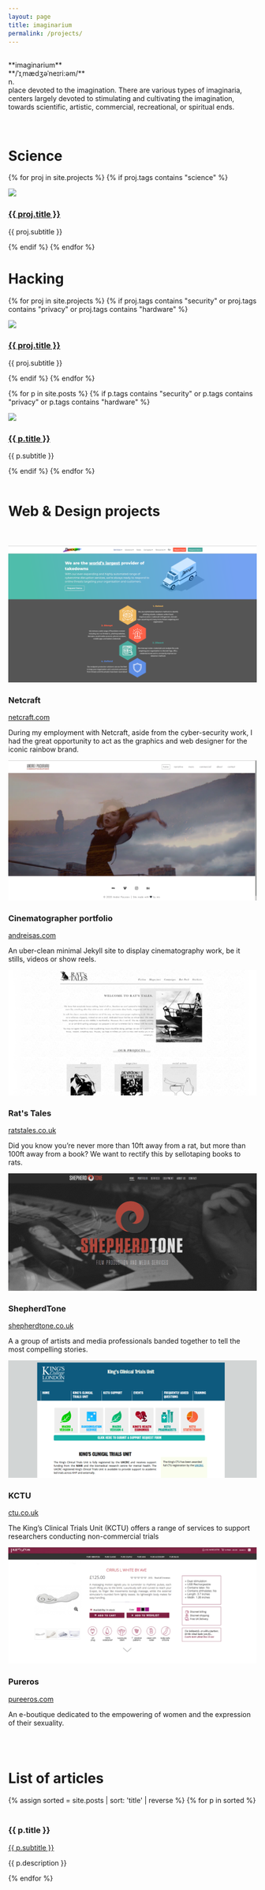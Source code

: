 ```yaml
---
layout: page
title: imaginarium
permalink: /projects/
---
```


<br/>
**imaginarium**<br/>
**/ˈ&#618;&#716;m&#230;d&#658;&#601;&#712;ne&#618;ri:&#601;m/**<br/>
n.<br/>
place devoted to the imagination. There are various types of imaginaria, centers largely devoted to stimulating and cultivating the imagination, towards scientific, artistic, commercial, recreational, or spiritual ends.
<br/>
<br/>
<br/>


# Science
{% for proj in site.projects %}
{% if proj.tags contains "science" %}
<div class="col-1-of-3">
<img src="{{ proj.img }}">
<h3><a href="{{ proj.permalink }}">{{ proj.title }}</a></h3>
<p>{{ proj.subtitle }}</p>
</div>
{% endif %}
{% endfor %}


# Hacking
{% for proj in site.projects %}
{% if proj.tags contains "security" or proj.tags contains "privacy" or proj.tags contains "hardware" %}
<div class="col-1-of-3">
<img src="{{ proj.img }}">
<h3><a href="{{ proj.permalink }}">{{ proj.title }}</a></h3>
<p>{{ proj.subtitle }}</p>
</div>
{% endif %}
{% endfor %}

{% for p in site.posts %}
{% if p.tags contains "security" or p.tags contains "privacy" or p.tags contains "hardware" %}
<div class="col-1-of-3">
<img src="{{ p.img }}">
<h3><a href="{{ p.permalink }}">{{ p.title }}</a></h3>
<p>{{ p.subtitle }}</p>
</div>
{% endif %}
{% endfor %}

<br/>
<br/>


# Web & Design projects
<br/>
<br/>
<div class="col-1-of-3">
	<a href="/assets/img/proj/netcraft.png" target="_blank"><img src="/assets/img/proj/netcraft.png"></a><br/>
</div>
<div class="col-2-of-3">
	<h3>Netcraft</h3>
	<p><a href="http://netcraft.com" target="_blank">netcraft.com</a></p>
	<p>During my employment with Netcraft, aside from the cyber-security work, I had the great opportunity to act as the graphics and web designer for the iconic rainbow brand.</p>
</div>

<div class="col-1-of-3">
	<a href="/assets/img/proj/apdop.png" target="_blank"><img src="/assets/img/proj/apdop.png"></a><br/>
</div>
<div class="col-2-of-3">
	<h3>Cinematographer portfolio</h3>
	<p><a href="http://andreisas.com" target="_blank">andreisas.com</a></p>
	<p>An uber-clean minimal Jekyll site to display cinematography work, be it stills, videos or show reels.</p>
</div>

<div class="col-1-of-3">
    <a href="/assets/img/proj/ratstales.png" target="_blank"><img src="/assets/img/proj/ratstales.png"></a><br/>
</div>
<div class="col-2-of-3">
	<h3>Rat's Tales</h3>
	<p><a href="http://ratstales.co.uk" target="_blank">ratstales.co.uk</a></p>
	<p>Did you know you’re never more than 10ft away from a rat, but more than 100ft away from a book? We want to rectify this by sellotaping books to rats. </p>
</div>

<div class="col-1-of-3">
	<a href="/assets/img/proj/shepherdtone.png" target="_blank"><img src="/assets/img/proj/shepherdtone.png"></a><br/>
</div>
<div class="col-2-of-3">
	<h3>ShepherdTone</h3>
	<p><a href="http://shepherdtone.co.uk" target="_blank">shepherdtone.co.uk</a></p>
	<p>A a group of artists and media professionals banded together to tell the most compelling stories.</p>
</div>

<div class="col-1-of-3">
	<a href="/assets/img/proj/kctu.png" target="_blank"><img src="/assets/img/proj/kctu.png"></a><br/>
</div>
<div class="col-2-of-3">
	<h3>KCTU</h3>
	<p><a href="http://ctu.co.uk" target="_blank">ctu.co.uk</a></p>
	<p>The King’s Clinical Trials Unit (KCTU) offers a range of services to support researchers conducting non-commercial trials</p>
</div>

<div class="col-1-of-3">
	<a href="/assets/img/proj/pureeros.png" target="_blank"><img src="/assets/img/proj/pureeros.png"></a><br/>
</div>
<div class="col-2-of-3">
    <h3>Pureros</h3>
	<p><a href="http://pureeros.com" target="_blank">pureeros.com</a></p>
	<p>An e-boutique dedicated to the empowering of women and the expression of their sexuality.</p>
</div>

<br/>
<br/>

# List of articles

{% assign sorted = site.posts | sort: 'title' | reverse %}
{% for p in sorted %}
<h3 style="{{ p.hidetitle }}"><br/><a>{{ p.title }}</a></h3>
<p><a href="{{ p.url }}" target="_blank">{{ p.subtitle }}</a><br/></p>
<p>{{ p.description }}</p>
{% endfor %}
<br/>



